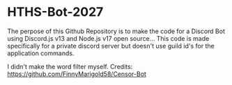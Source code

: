 # HTHS-Bot-2027

The perpose of this Github Repository is to make the code for a Discord Bot using Discord.js v13 and Node.js v17 open source...
This code is made specifically for a private discord server but doesn't use guild id's for the application commands.

I didn't make the word filter myself. Credits: https://github.com/FinnyMarigold58/Censor-Bot
